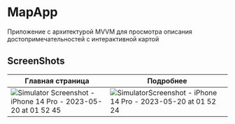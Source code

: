 # MapApp
Приложение с архитектурой MVVM для просмотра описания достопримечательностей с интерактивной картой

 ## ScreenShots
 | Главная страница  | Подробнее | 
| ------------- | ------------- |  
| ![Simulator Screenshot - iPhone 14 Pro - 2023-05-20 at 01 52 45](https://github.com/dsm5e/MapApp/assets/88927934/6a175121-5624-437d-b6c3-421ec4bbe3c2) | ![SimulatorScreenshot - iPhone 14 Pro - 2023-05-20 at 01 52 24](https://github.com/dsm5e/MapApp/assets/88927934/dd29b446-3c78-4813-8ee9-6052841e7452) | 


